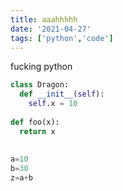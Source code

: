 ```yaml
---
title: aaahhhhh
date: '2021-04-27'
tags: ['python','code']
---
```

fucking python



```python
class Dragon:
  def __init__(self):
    self.x = 10
    
def foo(x):
  return x
 
 
a=10
b=30
z=a+b
```
